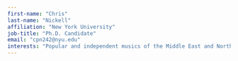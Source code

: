 ```yaml
---
first-name: "Chris"
last-name: "Nickell"
affiliation: "New York University"
job-title: "Ph.D. Candidate"
email: "cpn242@nyu.edu"
interests: "Popular and independent musics of the Middle East and North Africa, Lebanon, feminist and queer theory, masculinity studies, affect, space and place, sound studies, foodways"
---
```

